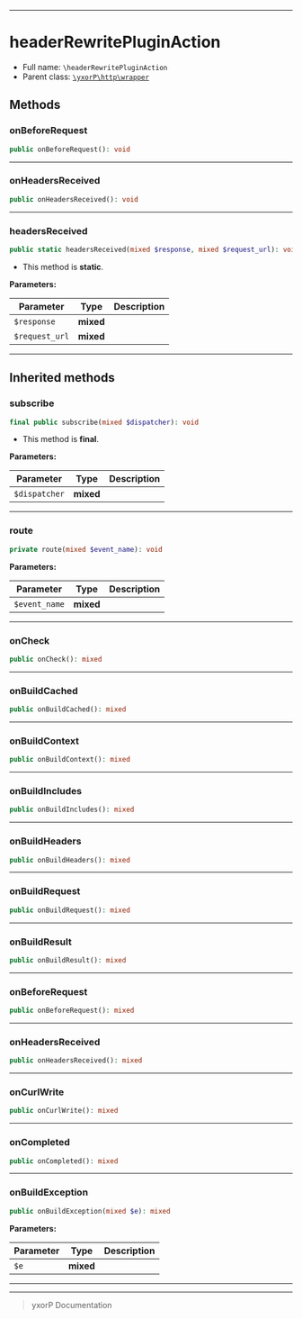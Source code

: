 ***

# headerRewritePluginAction





* Full name: `\headerRewritePluginAction`
* Parent class: [`\yxorP\http\wrapper`](./yxorP/http/wrapper.md)




## Methods


### onBeforeRequest



```php
public onBeforeRequest(): void
```











***

### onHeadersReceived



```php
public onHeadersReceived(): void
```











***

### headersReceived



```php
public static headersReceived(mixed $response, mixed $request_url): void
```



* This method is **static**.




**Parameters:**

| Parameter | Type | Description |
|-----------|------|-------------|
| `$response` | **mixed** |  |
| `$request_url` | **mixed** |  |




***


## Inherited methods


### subscribe



```php
final public subscribe(mixed $dispatcher): void
```





* This method is **final**.


**Parameters:**

| Parameter | Type | Description |
|-----------|------|-------------|
| `$dispatcher` | **mixed** |  |




***

### route



```php
private route(mixed $event_name): void
```








**Parameters:**

| Parameter | Type | Description |
|-----------|------|-------------|
| `$event_name` | **mixed** |  |




***

### onCheck



```php
public onCheck(): mixed
```











***

### onBuildCached



```php
public onBuildCached(): mixed
```











***

### onBuildContext



```php
public onBuildContext(): mixed
```











***

### onBuildIncludes



```php
public onBuildIncludes(): mixed
```











***

### onBuildHeaders



```php
public onBuildHeaders(): mixed
```











***

### onBuildRequest



```php
public onBuildRequest(): mixed
```











***

### onBuildResult



```php
public onBuildResult(): mixed
```











***

### onBeforeRequest



```php
public onBeforeRequest(): mixed
```











***

### onHeadersReceived



```php
public onHeadersReceived(): mixed
```











***

### onCurlWrite



```php
public onCurlWrite(): mixed
```











***

### onCompleted



```php
public onCompleted(): mixed
```











***

### onBuildException



```php
public onBuildException(mixed $e): mixed
```








**Parameters:**

| Parameter | Type | Description |
|-----------|------|-------------|
| `$e` | **mixed** |  |




***


***
> yxorP Documentation
